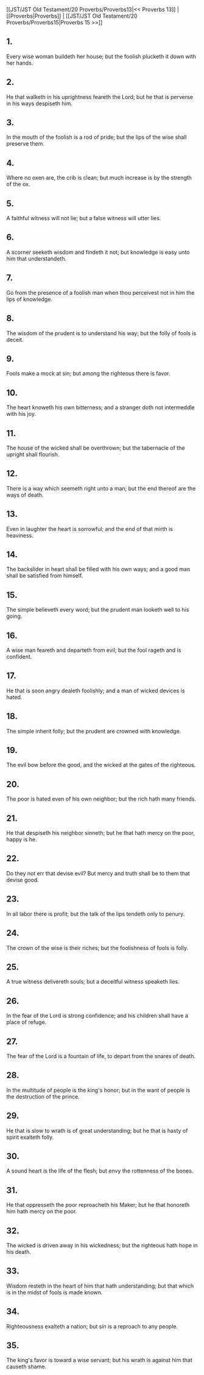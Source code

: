 [[JST/JST Old Testament/20 Proverbs/Proverbs13|<< Proverbs 13]] | [[Proverbs|Proverbs]] | [[JST/JST Old Testament/20 Proverbs/Proverbs15|Proverbs 15 >>]]
## 1.
Every wise woman buildeth her house; but the foolish plucketh it down with her hands.
## 2.
He that walketh in his uprightness feareth the Lord; but he that is perverse in his ways despiseth him.
## 3.
In the mouth of the foolish is a rod of pride; but the lips of the wise shall preserve them.
## 4.
Where no oxen are, the crib is clean; but much increase is by the strength of the ox.
## 5.
A faithful witness will not lie; but a false witness will utter lies.
## 6.
A scorner seeketh wisdom and findeth it not; but knowledge is easy unto him that understandeth.
## 7.
Go from the presence of a foolish man when thou perceivest not in him the lips of knowledge.
## 8.
The wisdom of the prudent is to understand his way; but the folly of fools is deceit.
## 9.
Fools make a mock at sin; but among the righteous there is favor.
## 10.
The heart knoweth his own bitterness; and a stranger doth not intermeddle with his joy.
## 11.
The house of the wicked shall be overthrown; but the tabernacle of the upright shall flourish.
## 12.
There is a way which seemeth right unto a man; but the end thereof are the ways of death.
## 13.
Even in laughter the heart is sorrowful; and the end of that mirth is heaviness.
## 14.
The backslider in heart shall be filled with his own ways; and a good man shall be satisfied from himself.
## 15.
The simple believeth every word; but the prudent man looketh well to his going.
## 16.
A wise man feareth and departeth from evil; but the fool rageth and is confident.
## 17.
He that is soon angry dealeth foolishly; and a man of wicked devices is hated.
## 18.
The simple inherit folly; but the prudent are crowned with knowledge.
## 19.
The evil bow before the good, and the wicked at the gates of the righteous.
## 20.
The poor is hated even of his own neighbor; but the rich hath many friends.
## 21.
He that despiseth his neighbor sinneth; but he that hath mercy on the poor, happy is he.
## 22.
Do they not err that devise evil? But mercy and truth shall be to them that devise good.
## 23.
In all labor there is profit; but the talk of the lips tendeth only to penury.
## 24.
The crown of the wise is their riches; but the foolishness of fools is folly.
## 25.
A true witness delivereth souls; but a deceitful witness speaketh lies.
## 26.
In the fear of the Lord is strong confidence; and his children shall have a place of refuge.
## 27.
The fear of the Lord is a fountain of life, to depart from the snares of death.
## 28.
In the multitude of people is the king\'s honor; but in the want of people is the destruction of the prince.
## 29.
He that is slow to wrath is of great understanding; but he that is hasty of spirit exalteth folly.
## 30.
A sound heart is the life of the flesh; but envy the rottenness of the bones.
## 31.
He that oppresseth the poor reproacheth his Maker; but he that honoreth him hath mercy on the poor.
## 32.
The wicked is driven away in his wickedness; but the righteous hath hope in his death.
## 33.
Wisdom resteth in the heart of him that hath understanding; but that which is in the midst of fools is made known.
## 34.
Righteousness exalteth a nation; but sin is a reproach to any people.
## 35.
The king\'s favor is toward a wise servant; but his wrath is against him that causeth shame.

